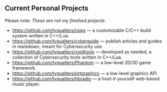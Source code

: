 ## Current Personal Projects
Please note: _These are not my finished projects._

- https://github.com/tyqualters/cpkg &mdash; a customizable C/C++ build system written in C++/Lua.
- https://github.com/tyqualters/cyberguide &mdash; publish articles and guides in markdown, meant for Cybersecurity use.
- https://github.com/tyqualters/voidtools &mdash; developed as needed, a collection of Cybersecurity tools written in C++/Lua.
- https://github.com/tyqualters/Phantom &mdash; a low-level 2D/3D game framework.
- https://github.com/tyqualters/prtgraphics &mdash; a low-level graphics API.
- https://github.com/tyqualters/hbradio &mdash; a host-it-yourself web-based music player.
